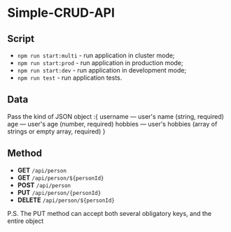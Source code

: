 # Simple-CRUD-API

## Script

- `npm run start:multi` - run application in cluster mode;
- `npm run start:prod` - run application in production mode;
- `npm run start:dev` - run application in development mode;
- `npm run test` - run application tests.

## Data

Pass the kind of JSON object :{
username — user's name (string, required)
age — user's age (number, required)
hobbies — user's hobbies (array of strings or empty array, required)
}

## Method

- **GET** `/api/person`
- **GET** `/api/person/${personId}`
- **POST** `/api/person`
- **PUT** `/api/person/{personId}`
- **DELETE** `/api/person/${personId}`

P.S. The PUT method can accept both several obligatory keys, and the entire object
